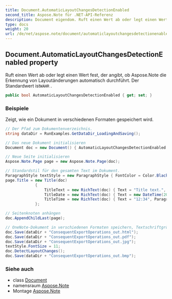 ```yaml
---
title: Document.AutomaticLayoutChangesDetectionEnabled
second_title: Aspose.Note für .NET-API-Referenz
description: Document eigendom. Ruft einen Wert ab oder legt einen Wert fest der angibt ob Aspose.Note die Erkennung von Layoutänderungen automatisch durchführt. Der Standardwert istWAHR .
type: docs
weight: 20
url: /de/net/aspose.note/document/automaticlayoutchangesdetectionenabled/
---
```

## Document.AutomaticLayoutChangesDetectionEnabled property

Ruft einen Wert ab oder legt einen Wert fest, der angibt, ob Aspose.Note die Erkennung von Layoutänderungen automatisch durchführt. Der Standardwert ist`WAHR` .

```csharp
public bool AutomaticLayoutChangesDetectionEnabled { get; set; }
```

### Beispiele

Zeigt, wie ein Dokument in verschiedenen Formaten gespeichert wird.

```csharp
// Der Pfad zum Dokumentenverzeichnis.
string dataDir = RunExamples.GetDataDir_LoadingAndSaving();

// Das neue Dokument initialisieren
Document doc = new Document() { AutomaticLayoutChangesDetectionEnabled = false };

// Neue Seite initialisieren
Aspose.Note.Page page = new Aspose.Note.Page(doc);

// Standardstil für den gesamten Text im Dokument.
ParagraphStyle textStyle = new ParagraphStyle { FontColor = Color.Black, FontName = "Arial", FontSize = 10 };
page.Title = new Title(doc)
             {
                 TitleText = new RichText(doc) { Text = "Title text.", ParagraphStyle = textStyle },
                 TitleDate = new RichText(doc) { Text = new DateTime(2011, 11, 11).ToString("D", CultureInfo.InvariantCulture), ParagraphStyle = textStyle },
                 TitleTime = new RichText(doc) { Text = "12:34", ParagraphStyle = textStyle }
             };

// Seitenknoten anhängen
doc.AppendChildLast(page);

// OneNote-Dokument in verschiedenen Formaten speichern, Textschriftgröße festlegen und Layoutänderungen manuell erkennen.
doc.Save(dataDir + "ConsequentExportOperations_out.html");            
doc.Save(dataDir + "ConsequentExportOperations_out.pdf");            
doc.Save(dataDir + "ConsequentExportOperations_out.jpg");            
textStyle.FontSize = 11;           
doc.DetectLayoutChanges();            
doc.Save(dataDir + "ConsequentExportOperations_out.bmp");
```

### Siehe auch

* class [Document](../)
* namensraum [Aspose.Note](../../document/)
* Montage [Aspose.Note](../../../)


